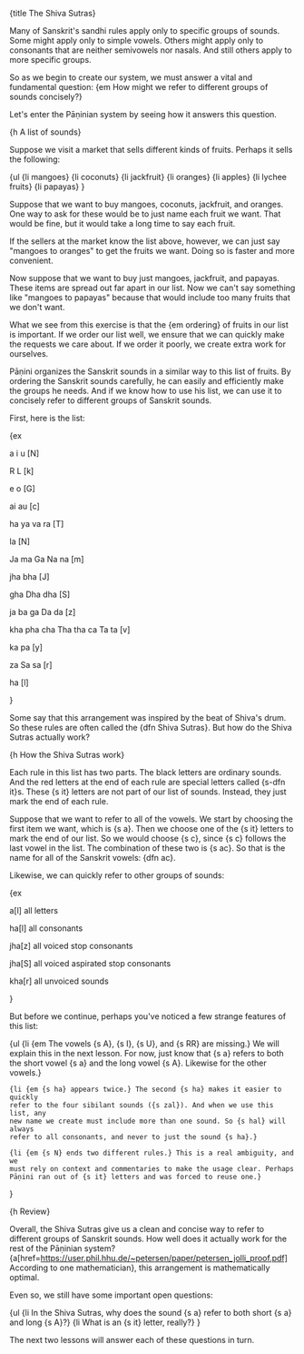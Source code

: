 {title The Shiva Sutras}

Many of Sanskrit's sandhi rules apply only to specific groups of sounds. Some
might apply only to simple vowels. Others might apply only to consonants that
are neither semivowels nor nasals. And still others apply to more specific
groups.

So as we begin to create our system, we must answer a vital and fundamental
question: {em How might we refer to different groups of sounds concisely?}

Let's enter the Pāṇinian system by seeing how it answers this question.


{h A list of sounds}

Suppose we visit a market that sells different kinds of fruits. Perhaps it
sells the following:

{ul
    {li mangoes}
    {li coconuts}
    {li jackfruit}
    {li oranges}
    {li apples}
    {li lychee fruits}
    {li papayas}
}

Suppose that we want to buy mangoes, coconuts, jackfruit, and oranges. One way
to ask for these would be to just name each fruit we want. That would be fine,
but it would take a long time to say each fruit.

If the sellers at the market know the list above, however, we can just say
"mangoes to oranges" to get the fruits we want. Doing so is faster and more
convenient.

Now suppose that we want to buy just mangoes, jackfruit, and papayas. These
items are spread out far apart in our list. Now we can't say something like
"mangoes to papayas" because that would include too many fruits that we don't
want.

What we see from this exercise is that the {em ordering} of fruits in our list
is important. If we order our list well, we ensure that we can quickly make
the requests we care about. If we order it poorly, we create extra work for
ourselves.

Pāṇini organizes the Sanskrit sounds in a similar way to this list of fruits.
By ordering the Sanskrit sounds carefully, he can easily and efficiently
make the groups he needs. And if we know how to use his list, we can use it to
concisely refer to different groups of Sanskrit sounds.

First, here is the list:

{ex

a i u [N]

R L [k]

e o [G]

ai au [c]

ha ya va ra [T]

la [N]

Ja ma Ga Na na [m]

jha bha [J]

gha Dha dha [S]

ja ba ga Da da [z]

kha pha cha Tha tha ca Ta ta [v]

ka pa [y]

za Sa sa [r]

ha [l]

}

Some say that this arrangement was inspired by the beat of Shiva's drum. So
these rules are often called the {dfn Shiva Sutras}. But how do the Shiva
Sutras actually work?


{h How the Shiva Sutras work}

Each rule in this list has two parts. The black letters are ordinary sounds.
And the red letters at the end of each rule are special letters called {s-dfn
it}s. These {s it} letters are not part of our list of sounds. Instead, they
just mark the end of each rule.

Suppose that we want to refer to all of the vowels. We start by choosing the
first item we want, which is {s a}. Then we choose one of the {s it} letters to
mark the end of our list. So we would choose {s c}, since {s c} follows the
last vowel in the list. The combination of these two is {s ac}. So that is the
name for all of the Sanskrit vowels: {dfn ac}.

Likewise, we can quickly refer to other groups of sounds:

{ex

a[l]
all letters

ha[l]
all consonants

jha[z]
all voiced stop consonants

jha[S]
all voiced aspirated stop consonants

kha[r]
all unvoiced sounds

}

But before we continue, perhaps you've noticed a few strange features of this
list:

{ul
    {li {em The vowels {s A}, {s I}, {s U}, and {s RR} are missing.} We will explain
    this in the next lesson. For now, just know that {s a} refers to both the
    short vowel {s a} and the long vowel {s A}. Likewise for the other vowels.}

    {li {em {s ha} appears twice.} The second {s ha} makes it easier to quickly
    refer to the four sibilant sounds ({s zal}). And when we use this list, any
    new name we create must include more than one sound. So {s hal} will always
    refer to all consonants, and never to just the sound {s ha}.}

    {li {em {s N} ends two different rules.} This is a real ambiguity, and we
    must rely on context and commentaries to make the usage clear. Perhaps
    Pāṇini ran out of {s it} letters and was forced to reuse one.}
}


{h Review}

Overall, the Shiva Sutras give us a clean and concise way to refer to different
groups of Sanskrit sounds. How well does it actually work for the rest of the
Pāṇinian system?
{a[href=https://user.phil.hhu.de/~petersen/paper/petersen_jolli_proof.pdf]
According to one mathematician}, this arrangement is mathematically optimal.

Even so, we still have some important open questions:

{ul 
    {li In the Shiva Sutras, why does the sound {s a} refer to both short {s a} and
    long {s A}?}
    {li What is an {s it} letter, really?}
}

The next two lessons will answer each of these questions in turn.
